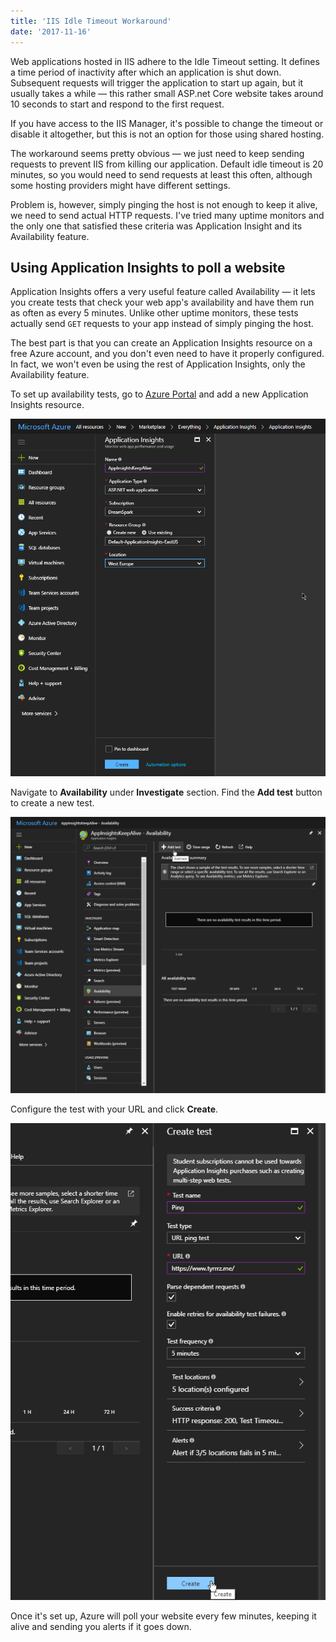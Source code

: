 ```yaml
---
title: 'IIS Idle Timeout Workaround'
date: '2017-11-16'
---
```


Web applications hosted in IIS adhere to the Idle Timeout setting. It defines a time period of inactivity after which an application is shut down. Subsequent requests will trigger the application to start up again, but it usually takes a while — this rather small ASP.net Core website takes around 10 seconds to start and respond to the first request.

If you have access to the IIS Manager, it's possible to change the timeout or disable it altogether, but this is not an option for those using shared hosting.

The workaround seems pretty obvious — we just need to keep sending requests to prevent IIS from killing our application. Default idle timeout is 20 minutes, so you would need to send requests at least this often, although some hosting providers might have different settings.

Problem is, however, simply pinging the host is not enough to keep it alive, we need to send actual HTTP requests. I've tried many uptime monitors and the only one that satisfied these criteria was Application Insight and its Availability feature.

## Using Application Insights to poll a website

Application Insights offers a very useful feature called Availability — it lets you create tests that check your web app's availability and have them run as often as every 5 minutes. Unlike other uptime monitors, these tests actually send `GET` requests to your app instead of simply pinging the host.

The best part is that you can create an Application Insights resource on a free Azure account, and you don't even need to have it properly configured. In fact, we won't even be using the rest of Application Insights, only the Availability feature.

To set up availability tests, go to [Azure Portal](https://portal.azure.com) and add a new Application Insights resource.

![Create a new resource](step1.png)

Navigate to **Availability** under **Investigate** section. Find the **Add test** button to create a new test.

![Add a test](step2.png)

Configure the test with your URL and click **Create**.

![Configure the test](step3.png)

Once it's set up, Azure will poll your website every few minutes, keeping it alive and sending you alerts if it goes down.
